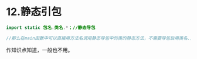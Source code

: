 # 12.静态引包

~~~java
import static 包名.类名.*；//静态导包

//那么在main函数中可以直接用方法名调用静态导包中的类的静态方法，不需要导包后用类名.方法名的形式去调用
~~~

作知识点知道，一般也不用。